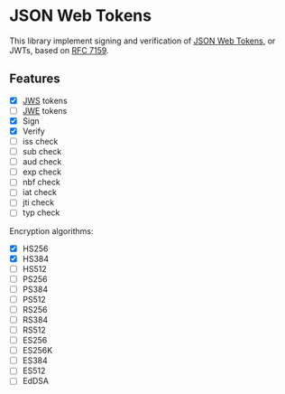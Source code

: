 # JSON Web Tokens

This library implement signing and verification of [JSON Web Tokens][], or JWTs,
based on [RFC 7159][].

[json web tokens]: https://jwt.io/
[rfc 7159]: https://datatracker.ietf.org/doc/html/rfc7519

## Features

-   [x] [JWS][] tokens
-   [ ] [JWE][] tokens
-   [x] Sign
-   [x] Verify
-   [ ] iss check
-   [ ] sub check
-   [ ] aud check
-   [ ] exp check
-   [ ] nbf check
-   [ ] iat check
-   [ ] jti check
-   [ ] typ check

[JWS]: https://datatracker.ietf.org/doc/html/rfc7515
[JWE]: https://datatracker.ietf.org/doc/html/rfc7516

Encryption algorithms:

-   [x] HS256
-   [x] HS384
-   [ ] HS512
-   [ ] PS256
-   [ ] PS384
-   [ ] PS512
-   [ ] RS256
-   [ ] RS384
-   [ ] RS512
-   [ ] ES256
-   [ ] ES256K
-   [ ] ES384
-   [ ] ES512
-   [ ] EdDSA
